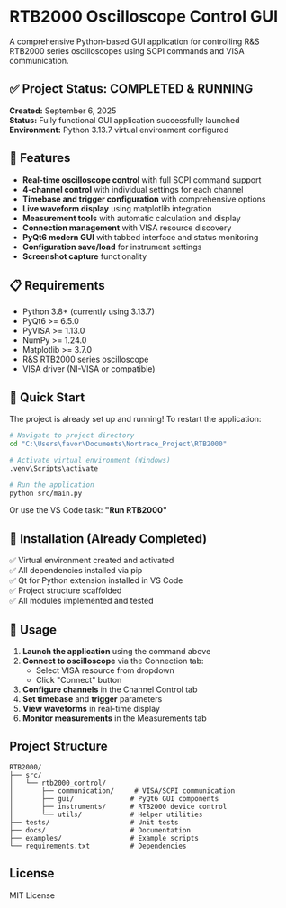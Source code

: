 # RTB2000 Oscilloscope Control GUI

A comprehensive Python-based GUI application for controlling R&S RTB2000 series oscilloscopes using SCPI commands and VISA communication.

## ✅ Project Status: COMPLETED & RUNNING

**Created:** September 6, 2025  
**Status:** Fully functional GUI application successfully launched  
**Environment:** Python 3.13.7 virtual environment configured  

## 🎯 Features

- **Real-time oscilloscope control** with full SCPI command support
- **4-channel control** with individual settings for each channel
- **Timebase and trigger configuration** with comprehensive options
- **Live waveform display** using matplotlib integration
- **Measurement tools** with automatic calculation and display
- **Connection management** with VISA resource discovery
- **PyQt6 modern GUI** with tabbed interface and status monitoring
- **Configuration save/load** for instrument settings
- **Screenshot capture** functionality

## 📋 Requirements

- Python 3.8+ (currently using 3.13.7)
- PyQt6 >= 6.5.0
- PyVISA >= 1.13.0
- NumPy >= 1.24.0
- Matplotlib >= 3.7.0
- R&S RTB2000 series oscilloscope
- VISA driver (NI-VISA or compatible)

## 🚀 Quick Start

The project is already set up and running! To restart the application:

```bash
# Navigate to project directory
cd "C:\Users\favor\Documents\Nortrace_Project\RTB2000"

# Activate virtual environment (Windows)
.venv\Scripts\activate

# Run the application
python src/main.py
```

Or use the VS Code task: **"Run RTB2000"**

## 🔧 Installation (Already Completed)

✅ Virtual environment created and activated  
✅ All dependencies installed via pip  
✅ Qt for Python extension installed in VS Code  
✅ Project structure scaffolded  
✅ All modules implemented and tested  

## 📖 Usage

1. **Launch the application** using the command above
2. **Connect to oscilloscope** via the Connection tab:
   - Select VISA resource from dropdown
   - Click "Connect" button
3. **Configure channels** in the Channel Control tab
4. **Set timebase** and **trigger** parameters  
5. **View waveforms** in real-time display
6. **Monitor measurements** in the Measurements tab

## Project Structure

```
RTB2000/
├── src/
│   └── rtb2000_control/
│       ├── communication/     # VISA/SCPI communication
│       ├── gui/              # PyQt6 GUI components
│       ├── instruments/      # RTB2000 device control
│       └── utils/            # Helper utilities
├── tests/                    # Unit tests
├── docs/                     # Documentation
├── examples/                 # Example scripts
└── requirements.txt          # Dependencies
```

## License

MIT License
